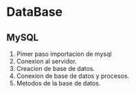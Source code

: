# DataBase
## MySQL

1. Pimer paso importacion de mysql
2. Conexion al servidor.
3. Creacion de base de datos.
4. Conexion de base de datos y procesos.
5. Metodos de la base de datos.